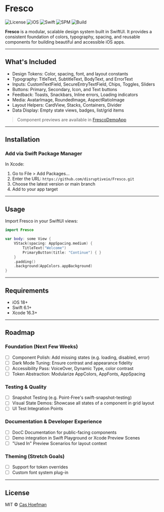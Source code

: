 # Fresco

![License](https://img.shields.io/badge/license-MIT-blue.svg)
![iOS](https://img.shields.io/badge/iOS-18%2B-lightgrey.svg)
![Swift](https://img.shields.io/badge/Swift-6.1-orange.svg)
![SPM](https://img.shields.io/badge/SPM-Compatible-brightgreen.svg)
![Build](https://github.com/disruptiveio/Fresco/actions/workflows/ci.yml/badge.svg)

**Fresco** is a modular, scalable design system built in SwiftUI. It provides a consistent foundation of colors, typography, spacing, and reusable components for building beautiful and accessible iOS apps.

---

## What's Included

- Design Tokens: Color, spacing, font, and layout constants
- Typography: TitleText, SubtitleText, BodyText, and ErrorText
- Inputs: CustomTextField, SecureEntryTextField, Chips, Toggles, Sliders
- Buttons: Primary, Secondary, Icon, and Text buttons
- Feedback: Toasts, Snackbars, Inline errors, Loading indicators
- Media: AvatarImage, RoundedImage, AspectRatioImage
- Layout Helpers: CardView, Stacks, Containers, Divider
- Data Display: Empty state views, badges, list/grid items

> Component previews are available in [FrescoDemoApp](https://github.com/disruptiveio/FrescoDemoApp)

---

## Installation

### Add via Swift Package Manager

In Xcode:

1. Go to File > Add Packages…
2. Enter the URL: `https://github.com/disruptiveio/Fresco.git`
3. Choose the latest version or main branch
4. Add to your app target

---

## Usage

Import Fresco in your SwiftUI views:

```swift
import Fresco

var body: some View {
    VStack(spacing: AppSpacing.medium) {
        TitleText("Welcome")
        PrimaryButton(title: "Continue") { }
    }
    .padding()
    .background(AppColors.appBackground)
}
```

---

## Requirements

- iOS 18+
- Swift 6.1+
- Xcode 16.3+

---

## Roadmap

### Foundation (Next Few Weeks)

- [ ] Component Polish: Add missing states (e.g. loading, disabled, error)
- [ ] Dark Mode Tuning: Ensure contrast and appearance fidelity
- [ ] Accessibility Pass: VoiceOver, Dynamic Type, color contrast
- [ ] Token Abstraction: Modularize AppColors, AppFonts, AppSpacing

### Testing & Quality

- [ ] Snapshot Testing (e.g. Point-Free's swift-snapshot-testing)
- [ ] Visual State Demos: Showcase all states of a component in grid layout
- [ ] UI Test Integration Points

### Documentation & Developer Experience

- [ ] DocC Documentation for public-facing components
- [ ] Demo integration in Swift Playground or Xcode Preview Scenes
- [ ] "Used In" Preview Scenarios for layout context

### Theming (Stretch Goals)

- [ ] Support for token overrides
- [ ] Custom font system plug-in

---

## License

MIT © [Cas Hoefman](https://github.com/cashoefman)
